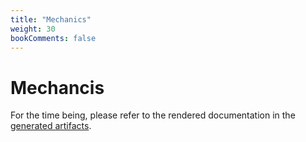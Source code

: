 ```yaml
---
title: "Mechanics"
weight: 30
bookComments: false
---
```

# Mechancis

For the time being, please refer to the rendered documentation in the [generated artifacts](https://gitlab.com/philipptempel/latex-package/-/jobs/artifacts/master/raw/dist/philipptempel-mechanics.pdf?job=dist).
